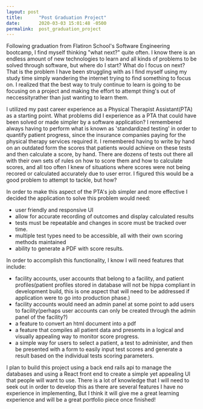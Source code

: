 ```yaml
---
layout: post
title:      "Post Graduation Project"
date:       2020-03-03 15:01:48 -0500
permalink:  post_graduation_project
---
```



Following graduation from Flatiron School's Software Engineering bootcamp, I find myself thinking "what next?" quite often. I know there is an endless amount of new technologies to learn and all kinds of problems to be solved through software, but where do I start? What do I focus on next? That is the problem I have been struggling with as I find myself using my study time simply wandering the internet trying to find something to focus on. I realized that the best way to truly continue to learn is going to be focusing on a project and making the effort to attempt thing's out of neccessityrather than just wanting to learn them.

I utilized my past career experience as a Physical Therapist Assistant(PTA) as a starting point. What problems did I experience as a PTA that could have been solved or made simpler by a software application? I remembered always having to perform what is known as 'standardized testing' in order to quantify patient progress, since the insurance companies paying for the physical therapy services required it. I remembered having to write by hand on an outdated form the scores that patients would achieve on these tests and then calculate a score, by hand. There are dozens of tests out there all with their own sets of rules on how to score them and how to calculate scores, and all too often I knew of situations where scores were not being recored or calculated accurately due to user error. I figured this would be a good problem to attempt to tackle, but how?

In order to make this aspect of the PTA's job simpler and more effective I decided the application to solve this problem would need:
* user friendly and responsive UI
* allow for accurate recording of outcomes and display calculated results
* tests must be repeatable and changes in score must be tracked over time.
* multiple test types need to be accessible, all with their own scoring methods maintained
* ability to generate a PDF with score results.

In order to accomplish this functionality, I know I will need features that include:

* facility accounts, user accounts that belong to a facility, and patient profiles(patient profiles stored in database will not be hippa compliant in development build, this is one aspect that will need to be addressed if application were to go into production phase.)
* facility accounts would need an admin panel at some point to add users to facility(perhaps user accounts can only be created through the admin panel of the facility?)
* a feature to convert an html document into a pdf
* a feature that compiles all patient data and presents in a logical and visually appealing way to monitor score progress.
* a simple way for users to select a patient, a test to administer,  and then be presented with a form to easily input test scores and generate a result based on the individual tests scoring parameters.

I plan to build this project using a back end rails api to manage the databases and using a React front end to create a simple yet appealing UI that people will want to use. There is a lot of knowledge that I will need to seek out in order to develop this as there are several features I have no experience in implementing, But I think it will give me a great  learning experience and will be a great portfolio piece once finished!






